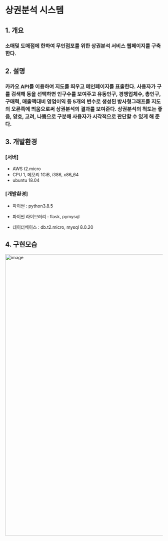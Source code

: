 # 상권분석 시스템
## 1. 개요
### 소매및 도매점에 한하여 무인점포를 위한 상권분석 서비스 웹페이지를 구축한다.
## 2. 설명
### 카카오 API를 이용하여 지도를 띄우고 메인페이지를 표출한다. 사용자가 구를 검색해 동을 선택하면 인구수를 보여주고 유동인구, 경쟁업체수, 총인구, 구매력, 매출액대비 영업이익 등 5개의 변수로 생성된 방사형그래프를 지도의 오른쪽에 띄움으로써 상권분석의 결과를 보여준다. 상권분석의 척도는 좋음, 양호, 고려, 나쁨으로 구분해 사용자가 시각적으로 판단할 수 있게 해 준다. 
## 3. 개발환경
### [서버]
- AWS t2.micro
-	CPU 1, 메모리 1GiB, i386, x86_64
-	ubuntu 18.04
### [개발환경]
- 파이썬 : python3.8.5
- 파이썬 라이브러리 : flask, pymysql

- 데이터베이스 : db.t2.micro, mysql 8.0.20
## 4. 구현모습
<img width="900" alt="image" src="https://user-images.githubusercontent.com/32457366/155881884-c8db53e5-9a09-4140-8eac-8ea9960aff71.png">



